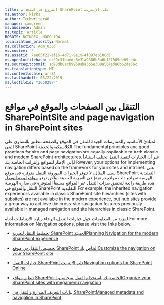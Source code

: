 ```yaml
---
title: الشروع في استخدام SharePoint على الإنترنت
ms.author: kirks
author: Techwriter40
manager: pamgreen
ms.audience: Admin
ms.topic: article
ROBOTS: NOINDEX, NOFOLLOW
localization_priority: Normal
ms.collection: Adm_O365
ms.custom: ''
ms.assetid: 7ae05f21-eb16-4d71-9e19-4f097eb100d2
ms.openlocfilehash: ec39c31baedc8e31a9806b5a6b107009de09ce4c
ms.sourcegitcommit: 1d98db8acb9959aba3b5e308a567ade6b62da56c
ms.translationtype: MT
ms.contentlocale: ar-SA
ms.lasthandoff: 08/22/2019
ms.locfileid: "36502974"
---
```

# <a name="site-and-page-navigation-in-sharepoint-sites"></a><span data-ttu-id="00592-102">التنقل بين الصفحات والموقع في مواقع SharePoint</span><span class="sxs-lookup"><span data-stu-id="00592-102">Site and page navigation in SharePoint sites</span></span>

<span data-ttu-id="00592-103">المبادئ الأساسية والممارسات الجيدة للتنقل في الموقع والصفحة تنطبق بالتساوي على البنى SharePoint الكلاسيكية والحديثة.</span><span class="sxs-lookup"><span data-stu-id="00592-103">The fundamental principles and good practices for site and page navigation are equally applicable to both classic and modern SharePoint architectures.</span></span> <span data-ttu-id="00592-104">غير أن الخيارات لتنفيذ التنقل تختلف استناداً إلى الإطار للمواقع وإنترانت الخاصة بك.</span><span class="sxs-lookup"><span data-stu-id="00592-104">However, your options for implementing navigation differs based on the framework for your sites and intranet.</span></span> <span data-ttu-id="00592-105">على سبيل المثال، لا تتوفر الخبرات الموروثة التنقل متوفرة في موقع SharePoint التقليدية الهرمية (مواقع ذات مواقع فرعية) في التجربة الحديثة، ولكن توفر [مواقع لوحة الوصل](https://support.office.com/article/fe26ae84-14b7-45b6-a6d1-948b3966427f) هذه طريقة رائعة لتحقيق ميزات التنقل عبر المواقع مسبقاً المتوفرة في مدارة الهرمية التنقل والموقع في SharePoint التقليدية.</span><span class="sxs-lookup"><span data-stu-id="00592-105">For example, the inherited navigation experiences available in classic SharePoint site hierarchies (sites with subsites) are not available in the modern experience, but [hub sites](https://support.office.com/article/fe26ae84-14b7-45b6-a6d1-948b3966427f) provide a great way to achieve the cross-site navigation features previously available in managed navigation and site hierarchies in classic SharePoint.</span></span>

 <span data-ttu-id="00592-106">لمزيد من المعلومات حول خيارات التنقل، الرجاء زيارة الارتباطات أدناه.</span><span class="sxs-lookup"><span data-stu-id="00592-106">For more information on Navigation options, please visit the links below.</span></span>

 - [<span data-ttu-id="00592-107">تخطيط التنقل لتجربة SharePoint الحديثة</span><span class="sxs-lookup"><span data-stu-id="00592-107">Planning Navigation for the modern SharePoint experience</span></span>](https://docs.microsoft.com/sharepoint/plan-navigation-modern-experience)

- [<span data-ttu-id="00592-108">تخصيص التنقل في موقع SharePoint الخاص بك</span><span class="sxs-lookup"><span data-stu-id="00592-108">Customize the navigation on your SharePoint site</span></span>](https://support.office.com/article/customize-the-navigation-on-your-sharepoint-site-3cd61ae7-a9ed-4e1e-bf6d-4655f0bf25ca)

- [<span data-ttu-id="00592-109">خيارات التنقل SharePoint على الإنترنت</span><span class="sxs-lookup"><span data-stu-id="00592-109">Navigation options for SharePoint Online</span></span>](https://docs.microsoft.com/office365/enterprise/navigation-options-for-sharepoint-online)
 
- [<span data-ttu-id="00592-110">تنظيم مواقع SharePoint الخاصة بك باستخدام التنقل ميجامينو</span><span class="sxs-lookup"><span data-stu-id="00592-110">Organize your SharePoint sites with megamenu navigation</span></span>](https://techcommunity.microsoft.com/t5/Microsoft-SharePoint-Blog/Organize-your-SharePoint-sites-with-megamenu-navigation-and-new/ba-p/328068)

- [<span data-ttu-id="00592-111">بيانات التعريف المدارة والتنقل في SharePoint</span><span class="sxs-lookup"><span data-stu-id="00592-111">Managed metadata and navigation in SharePoint</span></span>](https://docs.microsoft.com/sharepoint/dev/general-development/managed-metadata-and-navigation-in-sharepoint)


